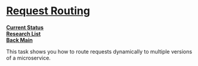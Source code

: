 # **[Request Routing](https://istio.io/latest/docs/tasks/traffic-management/request-routing/)**

**[Current Status](../../../development/status/weekly/current_status.md)**\
**[Research List](../../../research/research_list.md)**\
**[Back Main](../../../README.md)**

This task shows you how to route requests dynamically to multiple versions of a microservice.
